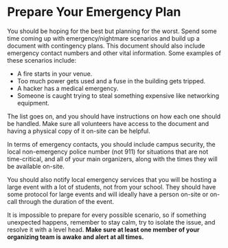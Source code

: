 # Prepare Your Emergency Plan

You should be hoping for the best but planning for the worst. Spend some time coming up with emergency/nightmare scenarios and build up a document with contingency plans. This document should also include emergency contact numbers and other vital information. Some examples of these scenarios include:

* A fire starts in your venue.
* Too much power gets used and a fuse in the building gets tripped.
* A hacker has a medical emergency.
* Someone is caught trying to steal something expensive like networking equipment.

The list goes on, and you should have instructions on how each one should be handled. Make sure all volunteers have access to the document and having a physical copy of it on-site can be helpful.

In terms of emergency contacts, you should include campus security, the local non-emergency police number \(not 911\) for situations that are not time-critical, and all of your main organizers, along with the times they will be available on-site.

You should also notify local emergency services that you will be hosting a large event with a lot of students, not from your school. They should have some protocol for large events and will ideally have a person on-site or on-call through the duration of the event.

It is impossible to prepare for every possible scenario, so if something unexpected happens, remember to stay calm, try to isolate the issue, and resolve it with a level head. **Make sure at least one member of your organizing team is awake and alert at all times.**

